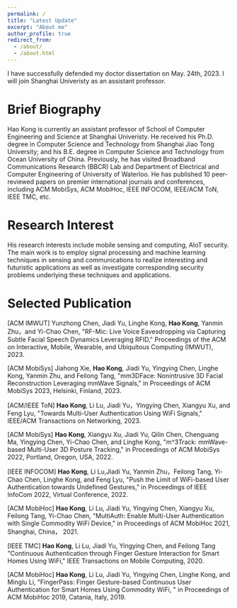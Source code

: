 ```yaml
---
permalink: /
title: "Latest Update"
excerpt: "About me"
author_profile: true
redirect_from: 
  - /about/
  - /about.html
---
```


I have successfully defended my doctor dissertation on May. 24th, 2023. I will join Shanghai Univeristy as an assistant professor.

Brief Biography
======
Hao Kong is currently an assistant professor of School of Computer Engineering and Science at Shanghai Univeristy. He received his Ph.D. degree in Computer Science and Technology from Shanghai Jiao Tong University; and his B.E. degree in Computer Science and Technology from Ocean University of China. Previously, he has visited Broadband Communications Research (BBCR) Lab and Department of Electrical and Computer Engineering of University of Waterloo. He has published 10 peer-reviewed papers on premier international journals and conferences, including ACM MobiSys, ACM MobiHoc, IEEE INFOCOM, IEEE/ACM ToN, IEEE TMC, etc.

Research Interest
======
His research interests include mobile sensing and computing, AIoT security. The main work is to employ signal processing and machine learning techniques in sensing and communications to realize interesting and futuristic applications as well as investigate corresponding security problems underlying these techniques and applications.


Selected Publication 
======
\[ACM IMWUT\] Yunzhong Chen, Jiadi Yu, Linghe Kong, **Hao Kong**, Yanmin Zhu，and Yi-Chao Chen, "RF-Mic: Live Voice Eavesdropping via Capturing Subtle Facial Speech Dynamics Leveraging RFID," Proceedings of the ACM on Interactive, Mobile, Wearable, and Ubiquitous Computing (IMWUT), 2023.

\[ACM MobiSys\] Jiahong Xie, **Hao Kong**, Jiadi Yu, Yingying Chen, Linghe Kong, Yanmin Zhu, and Feilong Tang, "mm3DFace: Nonintrusive 3D Facial Reconstruction Leveraging mmWave Signals," in Proceedings of ACM MobiSys 2023, Helsinki, Finland, 2023.

\[ACM/IEEE ToN\] **Hao Kong**, Li Lu, Jiadi Yu，Yingying Chen, Xiangyu Xu, and Feng Lyu, "Towards Multi-User Authentication Using WiFi Signals," IEEE/ACM Transactions on Networking, 2023.

\[ACM MobiSys\] **Hao Kong**, Xiangyu Xu, Jiadi Yu, Qilin Chen, Chenguang Ma, Yingying Chen, Yi-Chao Chen, and Linghe Kong, "m^3Track: mmWave-based Multi-User 3D Posture Tracking," in Proceedings of ACM MobiSys 2022, Portland, Oregon, USA, 2022.

\[IEEE INFOCOM\] **Hao Kong**, Li Lu,Jiadi Yu, Yanmin Zhu，Feilong Tang, Yi-Chao Chen, Linghe Kong, and Feng Lyu, "Push the Limit of WiFi-based User Authentication towards Undefined Gestures," in Proceedings of IEEE InfoCom 2022, Virtual Conference, 2022.

\[ACM MobiHoc\] **Hao Kong**, Li Lu, Jiadi Yu, Yingying Chen, Xiangyu Xu, Feilong Tang, Yi-Chao Chen, "MultiAuth: Enable Multi-User Authentication with Single Commodity WiFi Device," in Proceedings of ACM MobiHoc 2021, Shanghai, China， 2021.

\[IEEE TMC\] **Hao Kong**, Li Lu, Jiadi Yu, Yingying Chen, and Feilong Tang "Continuous Authentication through Finger Gesture Interaction for Smart Homes Using WiFi," IEEE Transactions on Mobile Computing, 2020.

\[ACM MobiHoc\] **Hao Kong**, Li Lu, Jiadi Yu, Yingying Chen, Linghe Kong, and Minglu Li, "FingerPass: Finger Gesture-based Continuous User Authentication for Smart Homes Using Commodity WiFi, " in Proceedings of ACM MobiHoc 2019, Catania, Italy, 2019.
